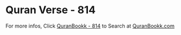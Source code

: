 # Quran Verse - 814 

For more infos, Click [QuranBookk - 814](https://www.quranbookk.com/quran/search?q=814) to Search at [QuranBookk.com](http://quranbookk.com/)
